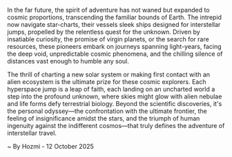 
In the far future, the spirit of adventure has not waned but expanded to cosmic proportions, transcending the familiar bounds of Earth. The intrepid now navigate star-charts, their vessels sleek ships designed for interstellar jumps, propelled by the relentless quest for the unknown. Driven by insatiable curiosity, the promise of virgin planets, or the search for rare resources, these pioneers embark on journeys spanning light-years, facing the deep void, unpredictable cosmic phenomena, and the chilling silence of distances vast enough to humble any soul.

The thrill of charting a new solar system or making first contact with an alien ecosystem is the ultimate prize for these cosmic explorers. Each hyperspace jump is a leap of faith, each landing on an uncharted world a step into the profound unknown, where skies might glow with alien nebulae and life forms defy terrestrial biology. Beyond the scientific discoveries, it's the personal odyssey—the confrontation with the ultimate frontier, the feeling of insignificance amidst the stars, and the triumph of human ingenuity against the indifferent cosmos—that truly defines the adventure of interstellar travel.

~ By Hozmi - 12 October 2025
